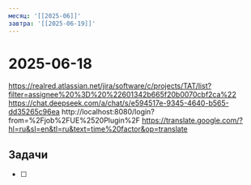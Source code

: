 ```yaml
---
месяц: '[[2025-06]]'
завтра: '[[2025-06-19]]'
---
```


# 2025-06-18

https://realred.atlassian.net/jira/software/c/projects/TAT/list?filter=assignee%20%3D%20%22601342b665f20b0070cbf2ca%22
https://chat.deepseek.com/a/chat/s/e594517e-9345-4640-b565-dd35265c96ea
http://localhost:8080/login?from=%2Fjob%2FUE%2520Plugin%2F
https://translate.google.com/?hl=ru&sl=en&tl=ru&text=time%20factor&op=translate

## Задачи

 - [ ] 
